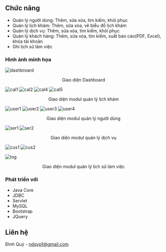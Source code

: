 <!-- ABOUT THE PROJECT -->
## Chức năng
* Quản lý người dùng: Thêm, sửa xóa, tìm kiếm, khôi phục
* Quản lý lịch khám: Thêm, sửa xóa, vẽ biểu đồ lịch khám
* Quản lý dịch vụ: Thêm, sửa xóa, tìm kiếm, khôi phục
* Quản lý khách hàng: Thêm, sửa xóa, tìm kiếm, xuất báo cáo(PDF, Excel), khóa tài khoản
* Ghi lịch sử làm việc


### Hình ảnh minh họa
![dashbroard](https://github.com/ndqy/jsesystem/assets/162109095/d91fa486-a3a0-4e25-844b-95223ba29318)
<p align="center">Giao diện Dashboard</p>

![cal1](https://github.com/ndqy/jsesystem/assets/162109095/0ec80b1a-a61c-4495-a9a3-e7eebdd8d462)
![cal2](https://github.com/ndqy/jsesystem/assets/162109095/91dd971c-a472-408a-b270-9ca8ad0c5865)
![cal4](https://github.com/ndqy/jsesystem/assets/162109095/53a6283b-0555-4230-abeb-aaa20e54382d)
![cal5](https://github.com/ndqy/jsesystem/assets/162109095/afe00bf9-cc0d-4452-acfc-587336dbf6db)
<p align="center">Giao diện modul quản lý lịch khám</p>

![user1](https://github.com/ndqy/jsesystem/assets/162109095/a3623251-8d9a-4f31-9518-62162f04e8b7)
![user2](https://github.com/ndqy/jsesystem/assets/162109095/1c36bc3c-83b1-4039-8311-4c81db2903d9)
![user3](https://github.com/ndqy/jsesystem/assets/162109095/89b7229d-123e-4ae3-aa9a-fb5dd4acf46d)
![user4](https://github.com/ndqy/jsesystem/assets/162109095/c225c304-c13c-4861-b65a-0a4ab1ce9c03)
<p align="center">Giao diện modul quản lý người dùng</p>

![ser1](https://github.com/ndqy/jsesystem/assets/162109095/a30009ef-094d-48e0-ac56-ea2b9cb99dc2)
![ser2](https://github.com/ndqy/jsesystem/assets/162109095/2cc9948f-f173-4c47-9502-9d15bf0a4d29)
<p align="center">Giao diện modul quản lý dịch vụ</p>

![cus1](https://github.com/ndqy/jsesystem/assets/162109095/28570edc-f410-4ad2-91d6-141112e77c2b)
![cus2](https://github.com/ndqy/jsesystem/assets/162109095/45380e56-735b-43e6-927e-f2d1c2b2a16f)


![log](https://github.com/ndqy/jsesystem/assets/162109095/581e8533-50a6-40e7-8c41-ee33c2b68061)
<p align="center">Giao diện modul quản lý lịch sử làm việc</p>


### Phát triển với
* Java Core
* JDBC
* Servlet
* MySQL
* Bootstrap
* JQuery

<!-- CONTACT -->
## Liên hệ
Đình Quý - ndqyp1@gmail.com





